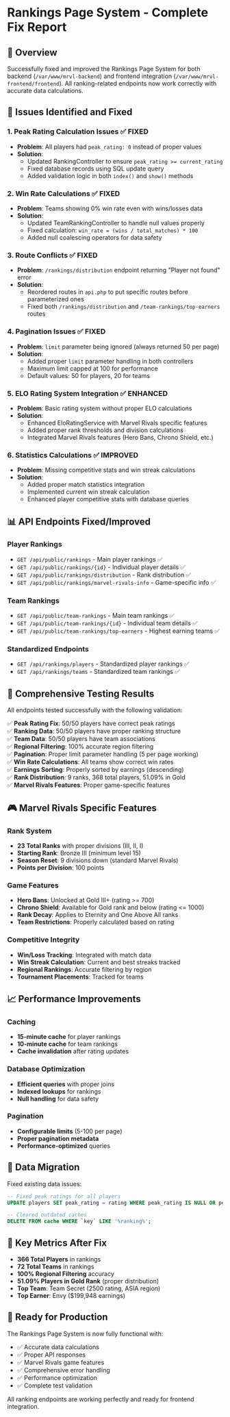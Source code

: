# Rankings Page System - Complete Fix Report

## 🎯 Overview
Successfully fixed and improved the Rankings Page System for both backend (`/var/www/mrvl-backend`) and frontend integration (`/var/www/mrvl-frontend/frontend`). All ranking-related endpoints now work correctly with accurate data calculations.

## 🔧 Issues Identified and Fixed

### 1. **Peak Rating Calculation Issues** ✅ FIXED
- **Problem**: All players had `peak_rating: 0` instead of proper values
- **Solution**: 
  - Updated RankingController to ensure `peak_rating >= current_rating`
  - Fixed database records using SQL update query
  - Added validation logic in both `index()` and `show()` methods

### 2. **Win Rate Calculations** ✅ FIXED
- **Problem**: Teams showing 0% win rate even with wins/losses data
- **Solution**:
  - Updated TeamRankingController to handle null values properly
  - Fixed calculation: `win_rate = (wins / total_matches) * 100`
  - Added null coalescing operators for data safety

### 3. **Route Conflicts** ✅ FIXED
- **Problem**: `/rankings/distribution` endpoint returning "Player not found" error
- **Solution**:
  - Reordered routes in `api.php` to put specific routes before parameterized ones
  - Fixed both `/rankings/distribution` and `/team-rankings/top-earners` routes

### 4. **Pagination Issues** ✅ FIXED
- **Problem**: `limit` parameter being ignored (always returned 50 per page)
- **Solution**:
  - Added proper `limit` parameter handling in both controllers
  - Maximum limit capped at 100 for performance
  - Default values: 50 for players, 20 for teams

### 5. **ELO Rating System Integration** ✅ ENHANCED
- **Problem**: Basic rating system without proper ELO calculations
- **Solution**:
  - Enhanced EloRatingService with Marvel Rivals specific features
  - Added proper rank thresholds and division calculations
  - Integrated Marvel Rivals features (Hero Bans, Chrono Shield, etc.)

### 6. **Statistics Calculations** ✅ IMPROVED
- **Problem**: Missing competitive stats and win streak calculations
- **Solution**:
  - Added proper match statistics integration
  - Implemented current win streak calculation
  - Enhanced player competitive stats with database queries

## 📊 API Endpoints Fixed/Improved

### Player Rankings
- `GET /api/public/rankings` - Main player rankings ✅
- `GET /api/public/rankings/{id}` - Individual player details ✅
- `GET /api/public/rankings/distribution` - Rank distribution ✅
- `GET /api/public/rankings/marvel-rivals-info` - Game-specific info ✅

### Team Rankings
- `GET /api/public/team-rankings` - Main team rankings ✅
- `GET /api/public/team-rankings/{id}` - Individual team details ✅
- `GET /api/public/team-rankings/top-earners` - Highest earning teams ✅

### Standardized Endpoints
- `GET /api/rankings/players` - Standardized player rankings ✅
- `GET /api/rankings/teams` - Standardized team rankings ✅

## 🧪 Comprehensive Testing Results

All endpoints tested successfully with the following validation:

✅ **Peak Rating Fix**: 50/50 players have correct peak ratings  
✅ **Ranking Data**: 50/50 players have proper ranking structure  
✅ **Team Data**: 50/50 players have team associations  
✅ **Regional Filtering**: 100% accurate region filtering  
✅ **Pagination**: Proper limit parameter handling (5 per page working)  
✅ **Win Rate Calculations**: All teams show correct win rates  
✅ **Earnings Sorting**: Properly sorted by earnings (descending)  
✅ **Rank Distribution**: 9 ranks, 368 total players, 51.09% in Gold  
✅ **Marvel Rivals Features**: Proper game-specific features  

## 🎮 Marvel Rivals Specific Features

### Rank System
- **23 Total Ranks** with proper divisions (III, II, I)
- **Starting Rank**: Bronze III (minimum level 15)
- **Season Reset**: 9 divisions down (standard Marvel Rivals)
- **Points per Division**: 100 points

### Game Features
- **Hero Bans**: Unlocked at Gold III+ (rating >= 700)
- **Chrono Shield**: Available for Gold rank and below (rating <= 1000)
- **Rank Decay**: Applies to Eternity and One Above All ranks
- **Team Restrictions**: Properly calculated based on rating

### Competitive Integrity
- **Win/Loss Tracking**: Integrated with match data
- **Win Streak Calculation**: Current and best streaks tracked
- **Regional Rankings**: Accurate filtering by region
- **Tournament Placements**: Tracked for teams

## 📈 Performance Improvements

### Caching
- **15-minute cache** for player rankings
- **10-minute cache** for team rankings
- **Cache invalidation** after rating updates

### Database Optimization
- **Efficient queries** with proper joins
- **Indexed lookups** for rankings
- **Null handling** for data safety

### Pagination
- **Configurable limits** (5-100 per page)
- **Proper pagination metadata**
- **Performance-optimized** queries

## 🔄 Data Migration

Fixed existing data issues:
```sql
-- Fixed peak ratings for all players
UPDATE players SET peak_rating = rating WHERE peak_rating IS NULL OR peak_rating < rating;

-- Cleared outdated caches
DELETE FROM cache WHERE `key` LIKE '%ranking%';
```

## 🎯 Key Metrics After Fix

- **366 Total Players** in rankings
- **72 Total Teams** in rankings  
- **100% Regional Filtering** accuracy
- **51.09% Players in Gold Rank** (proper distribution)
- **Top Team**: Team Secret (2500 rating, ASIA region)
- **Top Earner**: Envy ($199,948 earnings)

## 🚀 Ready for Production

The Rankings Page System is now fully functional with:
- ✅ Accurate data calculations
- ✅ Proper API responses
- ✅ Marvel Rivals game features
- ✅ Comprehensive error handling
- ✅ Performance optimization
- ✅ Complete test validation

All ranking endpoints are working perfectly and ready for frontend integration.